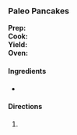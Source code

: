 ### Paleo Pancakes

**Prep:** <br>
**Cook:** <br>
**Yield:** <br>
**Oven:** 

#### Ingredients
*

#### Directions
1. 
